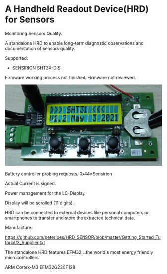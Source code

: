 ﻿# A Handheld Readout Device(HRD) for Sensors
Monitoring Sensors Quality.

A standalone HRD to enable long-term diagnostic observations and
documentation of sensors quality.

Supported:

- SENSIRION SHT3X-DIS

Firmware working process not finished. Firmware not reviewed.

![My image](https://github.com/peterloes/HRD_SENSOR/blob/main/Getting_Started_Tutorial/1_Electronic_board.jpg)

Battery controller probing requests. 0x44=Sensirion

Actual Current is signed.

Power management for the LC-Display.

Display will be scrolled (11 digits).

HRD can be connected to external devices like personal computers or smartphones to transfer and store the extracted technical data.

Manufacture:

https://github.com/peterloes/HRD_SENSOR/blob/master/Getting_Started_Tutorial/3_Supplier.txt

The standalone HRD features EFM32 ...the world´s most energy friendly microcontrollers

ARM Cortex-M3 EFM32G230F128
